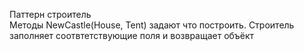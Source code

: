 Паттерн строитель<br>
Методы NewCastle(House, Tent) задают что построить. Строитель заполняет соотвтетствующие поля и возвращает объёкт<br>